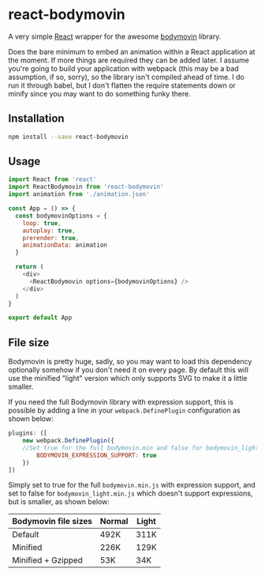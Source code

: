 # react-bodymovin

A very simple [React][] wrapper for the awesome [bodymovin][] library.

Does the bare minimum to embed an animation within a React application at the moment. If more things are required they can be added later. I assume you're going to build your application with webpack (this may be a bad assumption, if so, sorry), so the library isn't compiled ahead of time. I do run it through babel, but I don't flatten the require statements down or minify since you may want to do something funky there.

## Installation

```bash
npm install --save react-bodymovin
```

## Usage

```js
import React from 'react'
import ReactBodymovin from 'react-bodymovin'
import animation from './animation.json'

const App = () => {
  const bodymovinOptions = {
    loop: true,
    autoplay: true,
    prerender: true,
    animationData: animation
  }

  return (
    <div>
      <ReactBodymovin options={bodymovinOptions} />
    </div>
  )
}

export default App
```

## File size

Bodymovin is pretty huge, sadly, so you may want to load this dependency optionally somehow if you don't need it on every page. By default this will use the minified "light" version which only supports SVG to make it a little smaller.

If you need the full Bodymovin library with expression support, this is possible by adding a line in your `webpack.DefinePlugin` configuration as shown below:

```js
plugins: ([
	new webpack.DefinePlugin({
    //Set true for the full bodymovin.min and false for bodymovin_light.min
		BODYMOVIN_EXPRESSION_SUPPORT: true
	})
])
```

Simply set to true for the full `bodymovin.min.js` with expression support, and set to false for `bodymovin_light.min.js` which doesn't support expressions, but is smaller, as shown below:

| Bodymovin file sizes | Normal | Light |
|----------------------|--------|-------|
| Default              | 492K   | 311K  |
| Minified             | 226K   | 129K  |
| Minified + Gzipped   | 53K    | 34K   |

[react]: https://facebook.github.io/react/
[bodymovin]: https://github.com/bodymovin/bodymovin
